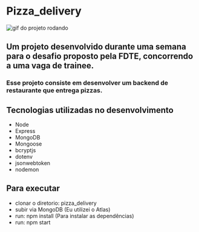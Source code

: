 # Pizza_delivery
![gif do projeto rodando](https://github.com/AlexandreNoguez/only-assets/blob/main/GifRepoFDTE.gif?raw=true)

## Um projeto desenvolvido durante uma semana para o desafio proposto pela FDTE, concorrendo a uma vaga de trainee.
### Esse projeto consiste em desenvolver um backend de restaurante que entrega pizzas.

## Tecnologias utilizadas no desenvolvimento
* Node
* Express
* MongoDB
* Mongoose 
* bcryptjs
* dotenv
* jsonwebtoken
* nodemon

## Para executar
* clonar o diretorio: pizza_delivery
* subir via MongoDB (Eu utilizei o Atlas)
* run: npm install (Para instalar as dependências)
* run: npm start
